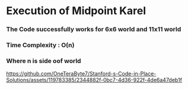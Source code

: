 <h1>Execution of Midpoint Karel </h1>
<h3> The Code successfully works for 6x6 world and 11x11 world </h3>
<h3>Time Complexity : O(n)</h3>
<h3>Where n is side oof world</h3>

https://github.com/OneTeraByte7/Stanford-s-Code-in-Place-Solutions/assets/119783385/2344882f-0bc7-4d36-922f-4de6a47deb1f

